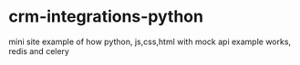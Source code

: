 # crm-integrations-python
mini site example of how python, js,css,html with mock api example works, redis and celery
